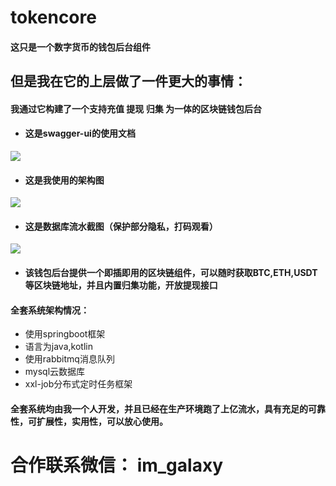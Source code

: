 # tokencore

#### 这只是一个数字货币的钱包后台组件

## 但是我在它的上层做了一件更大的事情：
 #### 我通过它构建了一个支持充值 提现 归集 为一体的区块链钱包后台
 
- #### 这是swagger-ui的使用文档
 ![](http://chuantu.xyz/t6/736/1590596783x992248267.jpg)


- #### 这是我使用的架构图
 ![](http://chuantu.xyz/t6/736/1590596296x3070492066.jpg)


- #### 这是数据库流水截图（保护部分隐私，打码观看）
![](http://chuantu.xyz/t6/736/1590596956x992248267.jpg)

- #### 该钱包后台提供一个即插即用的区块链组件，可以随时获取BTC,ETH,USDT等区块链地址，并且内置归集功能，开放提现接口


#### 全套系统架构情况：
- 使用springboot框架
- 语言为java,kotlin
- 使用rabbitmq消息队列
- mysql云数据库
- xxl-job分布式定时任务框架

#### 全套系统均由我一个人开发，并且已经在生产环境跑了上亿流水，具有充足的可靠性，可扩展性，实用性，可以放心使用。


# 合作联系微信： im_galaxy
